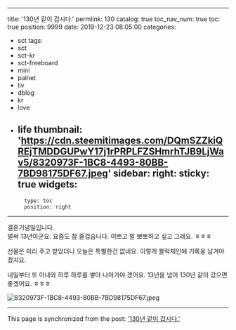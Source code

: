 
---
title: '130년 같이 갑시다.'
permlink: 130
catalog: true
toc_nav_num: true
toc: true
position: 9999
date: 2019-12-23 08:05:00
categories:
- sct
tags:
- sct
- sct-kr
- sct-freeboard
- mini
- palnet
- liv
- dblog
- kr
- love
- life
thumbnail: 'https://cdn.steemitimages.com/DQmSZZkiQREjTMDDGUPwY17j1rPRPLFZSHmrhTJB9LjWav5/8320973F-1BC8-4493-80BB-7BD98175DF67.jpeg'
sidebar:
    right:
        sticky: true
widgets:
    -
        type: toc
        position: right
---


결혼기념일입니다.  
벌써 13년이군요. 
요즘도 참 즐겁습니다.
이쁘고 말 뽀뽀하고 싶고 그래요. ㅎㅎㅎ

선물은 미리 주고 받았더니 오늘은 특별한건 없네요. 
이렇게 블럭체인에 기록을 남겨야겠지요. 

내일부터 또 아내와 하루 하루를 쌓아 나아가야 겠어요. 
13년을 넘어 130년 같이 갔으면 좋겠어요. ㅎㅎㅎ

![8320973F-1BC8-4493-80BB-7BD98175DF67.jpeg](https://cdn.steemitimages.com/DQmSZZkiQREjTMDDGUPwY17j1rPRPLFZSHmrhTJB9LjWav5/8320973F-1BC8-4493-80BB-7BD98175DF67.jpeg)

- - -

This page is synchronized from the post: ['130년 같이 갑시다.'](https://steemit.com/@kingbit/130)
